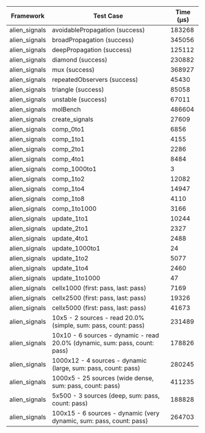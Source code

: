 | Framework | Test Case | Time (μs) |
| --- | --- | --- |
| alien_signals | avoidablePropagation (success) | 183268 |
| alien_signals | broadPropagation (success) | 345056 |
| alien_signals | deepPropagation (success) | 125112 |
| alien_signals | diamond (success) | 230882 |
| alien_signals | mux (success) | 368927 |
| alien_signals | repeatedObservers (success) | 45430 |
| alien_signals | triangle (success) | 85058 |
| alien_signals | unstable (success) | 67011 |
| alien_signals | molBench | 486604 |
| alien_signals | create_signals | 27609 |
| alien_signals | comp_0to1 | 6856 |
| alien_signals | comp_1to1 | 4155 |
| alien_signals | comp_2to1 | 2286 |
| alien_signals | comp_4to1 | 8484 |
| alien_signals | comp_1000to1 | 3 |
| alien_signals | comp_1to2 | 12082 |
| alien_signals | comp_1to4 | 14947 |
| alien_signals | comp_1to8 | 4110 |
| alien_signals | comp_1to1000 | 3166 |
| alien_signals | update_1to1 | 10244 |
| alien_signals | update_2to1 | 2327 |
| alien_signals | update_4to1 | 2488 |
| alien_signals | update_1000to1 | 24 |
| alien_signals | update_1to2 | 5077 |
| alien_signals | update_1to4 | 2460 |
| alien_signals | update_1to1000 | 47 |
| alien_signals | cellx1000 (first: pass, last: pass) | 7169 |
| alien_signals | cellx2500 (first: pass, last: pass) | 19326 |
| alien_signals | cellx5000 (first: pass, last: pass) | 41673 |
| alien_signals | 10x5 - 2 sources - read 20.0% (simple, sum: pass, count: pass) | 231489 |
| alien_signals | 10x10 - 6 sources - dynamic - read 20.0% (dynamic, sum: pass, count: pass) | 178826 |
| alien_signals | 1000x12 - 4 sources - dynamic (large, sum: pass, count: pass) | 280245 |
| alien_signals | 1000x5 - 25 sources (wide dense, sum: pass, count: pass) | 411235 |
| alien_signals | 5x500 - 3 sources (deep, sum: pass, count: pass) | 188828 |
| alien_signals | 100x15 - 6 sources - dynamic (very dynamic, sum: pass, count: pass) | 264703 |

